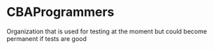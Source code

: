 # CBAProgrammers

Organization that is used for testing at the moment but could become permanent if tests are good
